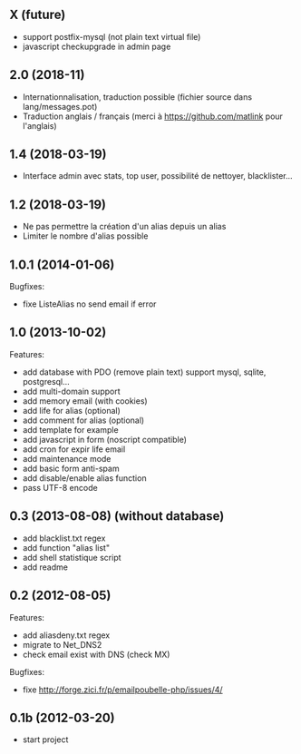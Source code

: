 ## X (future)

  - support postfix-mysql (not plain text virtual file)
  - javascript checkupgrade in admin page

## 2.0 (2018-11)

  - Internationnalisation, traduction possible (fichier source dans lang/messages.pot)
  - Traduction anglais / français (merci à https://github.com/matlink pour l'anglais)

## 1.4 (2018-03-19)

 - Interface admin avec stats, top user, possibilité de nettoyer, blacklister...

## 1.2 (2018-03-19)

  - Ne pas permettre la création d'un alias depuis un alias
  - Limiter le nombre d'alias possible 

## 1.0.1 (2014-01-06)

Bugfixes:

  - fixe ListeAlias no send email if error

## 1.0 (2013-10-02)

Features:

  - add database with PDO (remove plain text) 
		support mysql, sqlite, postgresql...
  - add multi-domain support
  - add memory email (with cookies)
  - add life for alias (optional)
  - add comment for alias (optional)
  - add template for example
  - add javascript in form (noscript compatible)
  - add cron for expir life email
  - add maintenance mode
  - add basic form anti-spam
  - add disable/enable alias function
  - pass UTF-8 encode

## 0.3 (2013-08-08) (without database)

  - add blacklist.txt regex
  - add function "alias list" 
  - add shell statistique script 
  - add readme

## 0.2 (2012-08-05)

Features:

  - add aliasdeny.txt regex
  - migrate to Net_DNS2
  - check email exist with DNS (check MX)

Bugfixes:

   - fixe http://forge.zici.fr/p/emailpoubelle-php/issues/4/

## 0.1b (2012-03-20)

  - start project

